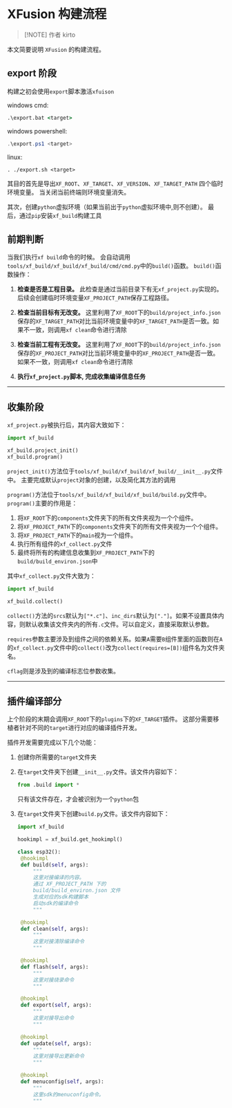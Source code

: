 # XFusion 构建流程

> [!NOTE] 作者
> kirto

本文简要说明 `XFusion` 的构建流程。

## export 阶段

构建之初会使用`export`脚本激活`xfuison`

windows cmd:

```cmd
.\export.bat <target>
```

windows powershell:

```powershell
.\export.ps1 <target>
```

linux:

```shell
. ./export.sh <target>
```

其目的首先是导出`XF_ROOT`、`XF_TARGET`、`XF_VERSION`、`XF_TARGET_PATH` 四个临时环境变量。
当关闭当前终端则环境变量消失。

其次，创建`python`虚拟环境（如果当前出于`python`虚拟环境中,则不创建）。
最后，通过`pip`安装`xf_build`构建工具

## 前期判断

当我们执行`xf build`命令的时候。
会自动调用 `tools/xf_build/xf_build/xf_build/cmd/cmd.py`中的`build()`函数。
`build()`函数操作：

1. **检查是否是工程目录。**
   此检查是通过当前目录下有无`xf_project.py`实现的。
   后续会创建临时环境变量`XF_PROJECT_PATH`保存工程路径。

2. **检查当前目标有无改变。**
   这里利用了`XF_ROOT`下的`build/project_info.json`保存的`XF_TARGET_PATH`对比当前环境变量中的`XF_TARGET_PATH`是否一致。如果不一致，则调用`xf clean`命令进行清除

3. **检查当前工程有无改变。**
   这里利用了`XF_ROOT`下的`build/project_info.json`保存的`XF_PROJECT_PATH`对比当前环境变量中的`XF_PROJECT_PATH`是否一致。如果不一致，则调用`xf clean`命令进行清除

4. **执行`xf_project.py`脚本, 完成收集编译信息任务**

---

## 收集阶段

`xf_project.py`被执行后，其内容大致如下：

```python
import xf_build

xf_build.project_init()
xf_build.program()
```

`project_init()`方法位于`tools/xf_build/xf_build/xf_build/__init__.py`文件中。
主要完成默认`project`对象的创建，以及简化其方法的调用

`program()`方法位于`tools/xf_build/xf_build/xf_build/build.py`文件中。
`program()`主要的作用是：

1.  将`XF_ROOT`下的`components`文件夹下的所有文件夹视为一个个组件。
2.  将`XF_PROJECT_PATH`下的`components`文件夹下的所有文件夹视为一个个组件。
3.  将`XF_PROJECT_PATH`下的`main`视为一个组件。
4.  执行所有组件的`xf_collect.py`文件
5.  最终将所有的构建信息收集到`XF_PROJECT_PATH`下的`build/build_environ.json`中

其中`xf_collect.py`文件大致为：

```python
import xf_build

xf_build.collect()

```

`collect()`方法的`srcs`默认为`["*.c"]`、`inc_dirs`默认为`["."]`。如果不设置具体内容，则默认收集该文件夹内的所有`.c`文件。可以自定义，直接采取默认参数。

`requires`参数主要涉及到组件之间的依赖关系。如果`A`需要`B`组件里面的函数则在`A`的`xf_collect.py`文件中的`collect()`改为`collect(requires=[B])`组件名为文件夹名。

`cflag`则是涉及到的编译标志位参数收集。

---

## 插件编译部分

上个阶段的末期会调用`XF_ROOT`下的`plugins`下的`XF_TARGET`插件。
这部分需要移植者针对不同的`target`进行对应的编译插件开发。

插件开发需要完成以下几个功能：

1. 创建你所需要的`target`文件夹
2. 在`target`文件夹下创建`__init__.py`文件。该文件内容如下：
   ```python
   from .build import *
   ```
   只有该文件存在，才会被识别为一个`python`包
3. 在`target`文件夹下创建`build.py`文件。该文件内容如下：

   ```python
   import xf_build

   hookimpl = xf_build.get_hookimpl()

   class esp32():
    @hookimpl
    def build(self, args):
        """
        这里对接编译的内容。
        通过 XF_PROJECT_PATH 下的
        build/build_environ.json 文件
        生成对应的sdk构建脚本
        启动sdk的编译命令
        """

    @hookimpl
    def clean(self, args):
        """
        这里对接清除编译命令
        """

    @hookimpl
    def flash(self, args):
        """
        这里对接烧录命令
        """

    @hookimpl
    def export(self, args):
        """
        这里对接导出命令
        """

    @hookimpl
    def update(self, args):
        """
        这里对接导出更新命令
        """

    @hookimpl
    def menuconfig(self, args):
        """
        这里sdk的menuconfig命令。
        """
   ```
